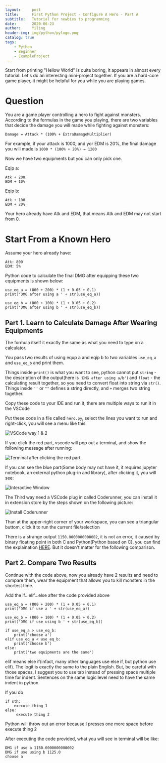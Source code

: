 ```yaml
---
layout:     post
title:      First Python Project - Configure A Hero - Part A
subtitle:   Tutorial for newbies to programming
date:       2020-06-23
author:     Yiling
header-img: img/python/pylogo.png
catalog: true
tags:
    - Python
    - Beginner
    - ExampleProject
---
```


Start from printing "Hellow World" is quite boring, it appears in almost every tutorial. Let's do an interesting mini-project together. If you are a hard-core game player, it might be helpful for you while you are playing games.

# Question

You are a game player controlling a hero to fight against monsters. According to the formulas in the game you playing, there are two variables that decide the damage you will made while fighting against monsters:

```
Damage = Attack * (100% + ExtraDamageMultiplier)
```

For example, if your attack is 1000, and yor EDM is 20%, the final damage you will made is ```1000 * (100% + 20%) = 1200```

Now we have two equipments but you can only pick one.

Eqip a:
```
Atk + 200
EDM + 10%
```

Eqip b:
```
Atk + 100
EDM + 20%
```

Your hero already have Atk and EDM, that means Atk and EDM may not start from 0.

# Start From a Known Hero

Assume your hero already have:
```
Atk: 800
EDM: 5%
```

Python code to calculate the final DMG after equipping these two equipments is shown below:
```
use_eq_a = (800 + 200) * (1 + 0.05 + 0.1)
print('DMG after using a ' + str(use_eq_a))

use_eq_b = (800 + 100) * (1 + 0.05 + 0.2)
print('DMG after using b ' + str(use_eq_b))
```

## Part 1. Learn to Calculate Damage After Wearing Equipments

The formula itself it exactly the same as what you need to type on a calculator.

You pass two results of using equp a and eqip b to two variables `use_eq_a` and `use_eq_b` and print them.

Things inside `print()` is what you want to see, python cannot put `string` - the description of the output(here is `'DMG after using a/b'`) and `float` - the calculating result together, so you need to convert float into string via `str()`. Things inside `''` or `""` defines a string directly, and `+` merges two string together.

Copy these code to your IDE and run it, there are multiple ways to run it in the VSCode

Put these code in a file called ```hero.py```, select the lines you want to run and right-click, you will see a menu like this:

![VSCode way 1 & 2](\img\python\hero1.png)

If you click the red part, vscode will pop out a terminal, and show the following message after running:

![Terminal after clicking the red part](\img\python\hero2.png)

If you can see the blue part(Some body may not have it, it requires jupyter notebook, an external python plug-in and library), after clicking it, you will see:

![Interactive Window](\img\python\hero3.png)

The Third way need a VSCode plug in called Coderunner, you can install it in extension store by the steps shown on the following picture:

![Install Coderunner](\img\python\hero4.png)

Than at the upper-right corner of your workspace, you can see a triangular buttom, click it to run the current file/selection

There is a strange output `1150.0000000000002`, it is not an error, it caused by binary floating point in both C and Python(Python based on C), you can find the explaination [HERE](https://www.geeksforgeeks.org/floating-point-error-in-python/). But it doesn't matter for the following comparison.


## Part 2. Compare Two Results

Continue with the code above, now you already have 2 results and need to compare them, wear the equipment that allows you to kill monsters in the shortest time.

Add the if...elif...else after the code provided above

```
use_eq_a = (800 + 200) * (1 + 0.05 + 0.1)
print('DMG if use a ' + str(use_eq_a))

use_eq_b = (800 + 100) * (1 + 0.05 + 0.2)
print('DMG if use using b ' + str(use_eq_b))

if use_eq_a > use_eq_b:
    print('choose a')
elif use_eq_a < use_eq_b:
    print('choose b')
else:
    print('two equipments are the same')
```

elif means else if(infact, many other languages use else if, but python use elif). The logit is exactly the same to the plain English. But, be careful with those spaces, I suggest you to use tab instead of pressing space multiple time for indent. Sentences on the same logic level need to have the same indent in python.

If you do
```
if sth:
    execute thing 1
else:
     execute thing 2
```
Python will throw out an error because I presses one more space before execute thing 2

After executing the code provided, what you will see in terminal will be like:

```
DMG if use a 1150.0000000000002
DMG if use using b 1125.0
choose a
```
